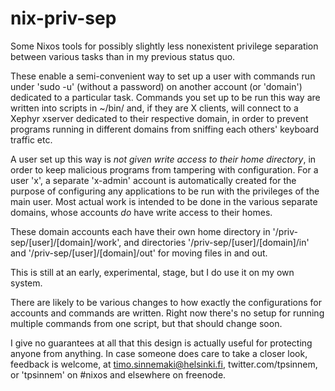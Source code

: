 # nix-priv-sep
Some Nixos tools for possibly slightly less nonexistent privilege separation 
between various tasks than in my previous status quo.

These enable a semi-convenient way to set up a user with commands run under 
'sudo -u' (without a password) on another account (or 'domain') dedicated to 
a particular task. Commands you set up to be run this way are written into 
scripts in ~/bin/ and, if they are X clients, will connect to a Xephyr xserver 
dedicated to their respective domain, in order to prevent programs running 
in different domains from sniffing each others' keyboard traffic etc.

A user set up this way is *not given write access to their home directory*,
in order to keep malicious programs from tampering with configuration. For a 
user 'x', a separate 'x-admin' account is automatically created for the 
purpose of configuring any applications to be run with the privileges of the
main user. Most actual work is intended to be done in the various separate 
domains, whose accounts *do* have write access to their homes.

These domain accounts each have their own home directory in 
'/priv-sep/[user]/[domain]/work', and directories 
'/priv-sep/[user]/[domain]/in' and '/priv-sep/[user]/[domain]/out' for moving 
files in and out.

This is still at an early, experimental, stage, but I do use it on my own system.

There are likely to be various changes to how exactly the configurations for 
accounts and commands are written. Right now there's no setup for running 
multiple commands from one script, but that should change soon.

I give no guarantees at all that this design is actually useful for 
protecting anyone from anything. In case someone does care to take a closer look,
feedback is welcome, at timo.sinnemaki@helsinki.fi, twitter.com/tpsinnem, 
or 'tpsinnem' on #nixos and elsewhere on freenode.
